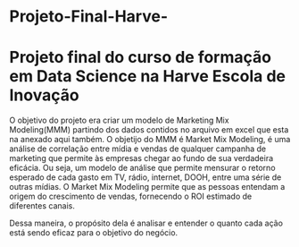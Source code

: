 # Projeto-Final-Harve-

# Projeto final do curso de formação em Data Science na Harve Escola de Inovação

O objetivo do projeto era criar um modelo de Marketing Mix Modeling(MMM) partindo dos dados contidos no arquivo em excel que esta na anexado aqui também. O objetijo do MMM é Market Mix Modeling, é uma análise de correlação entre mídia e vendas de qualquer campanha de marketing que permite às empresas chegar ao fundo de sua verdadeira eficácia. Ou seja, um modelo de análise que permite mensurar o retorno esperado de cada gasto em TV, rádio, internet, DOOH, entre uma série de outras mídias. O Market Mix Modeling permite que as pessoas entendam a origem do crescimento de vendas, fornecendo o ROI estimado de diferentes canais. 

Dessa maneira, o propósito dela é analisar e entender o quanto cada ação está sendo eficaz para o objetivo do negócio. 
